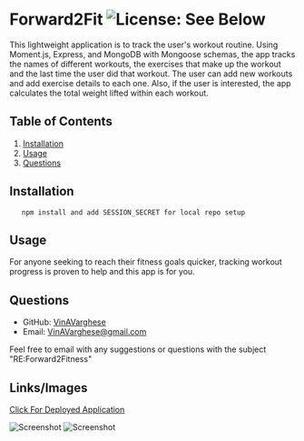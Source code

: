 # Forward2Fit ![License: See Below](https://img.shields.io/badge/license-other-orange.svg)
  This lightweight application is to track the user's workout routine. Using Moment.js, Express, and MongoDB with Mongoose schemas, the app tracks the names of different workouts, the exercises that make up the workout and the last time the user did that workout. The user can add new workouts and add exercise details to each one. Also, if the user is interested, the app calculates the total weight lifted within each workout.
  ## Table of Contents
  1. [Installation](#Installation)
  2. [Usage](#Usage)
  3. [Questions](#Questions)
  ## Installation
       npm install and add SESSION_SECRET for local repo setup
  ## Usage
  For anyone seeking to reach their fitness goals quicker, tracking workout progress is proven to help and this app is for you.
  ## Questions

  * GitHub: [VinAVarghese](https://github.com/VinAVarghese)
  * Email: [VinAVarghese@gmail.com](mailto:VinAVarghese@gmail.com)
  
  Feel free to email with any suggestions or questions with the subject "RE:Forward2Fitness"
  ## Links/Images
  [Click For Deployed Application](https://forward2fitness.herokuapp.com/)

  ![Screenshot](./public/assets/screenshot1.png)
  ![Screenshot](./public/assets/screenshot2.png)
